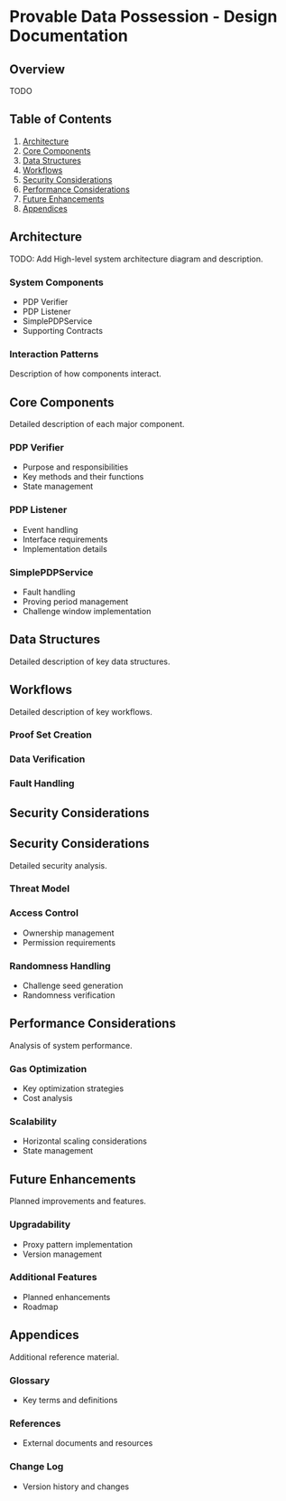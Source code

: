 # Provable Data Possession - Design Documentation

## Overview
TODO

## Table of Contents
1. [Architecture](#architecture)
2. [Core Components](#core-components)
3. [Data Structures](#data-structures)
4. [Workflows](#workflows)
5. [Security Considerations](#security-considerations)
6. [Performance Considerations](#performance-considerations)
7. [Future Enhancements](#future-enhancements)
8. [Appendices](#appendices)

## Architecture
TODO: Add High-level system architecture diagram and description.

### System Components
- PDP Verifier
- PDP Listener
- SimplePDPService
- Supporting Contracts

### Interaction Patterns
Description of how components interact.

## Core Components
Detailed description of each major component.

### PDP Verifier
- Purpose and responsibilities
- Key methods and their functions
- State management

### PDP Listener
- Event handling
- Interface requirements
- Implementation details

### SimplePDPService
- Fault handling
- Proving period management
- Challenge window implementation

## Data Structures
Detailed description of key data structures.

## Workflows
Detailed description of key workflows.

### Proof Set Creation

### Data Verification

### Fault Handling

## Security Considerations

## Security Considerations
Detailed security analysis.

### Threat Model

### Access Control
- Ownership management
- Permission requirements

### Randomness Handling
- Challenge seed generation
- Randomness verification

## Performance Considerations
Analysis of system performance.

### Gas Optimization
- Key optimization strategies
- Cost analysis

### Scalability
- Horizontal scaling considerations
- State management

## Future Enhancements
Planned improvements and features.

### Upgradability
- Proxy pattern implementation
- Version management

### Additional Features
- Planned enhancements
- Roadmap

## Appendices
Additional reference material.

### Glossary
- Key terms and definitions

### References
- External documents and resources

### Change Log
- Version history and changes